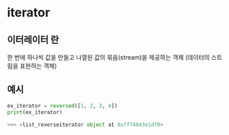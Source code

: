 # iterator

## 이터레이터 란

한 번에 하나씩 값을 만들고 나열된 값의 묶음(stream)을 제공하는 객체 (데이터의 스트림을 표현하는 객체)

## 예시

```python
ex_iterator = reversed([1, 2, 3, 4])
print(ex_iterator)

>>> <list_reverseiterator object at 0x7f74043e1df0>
```
